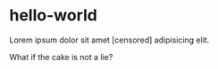 # hello-world
Lorem ipsum dolor sit amet [censored] adipisicing elit.

What if the cake is not a lie?
